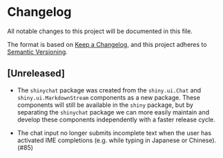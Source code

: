 # Changelog

All notable changes to this project will be documented in this file.

The format is based on [Keep a Changelog](https://keepachangelog.com/en/1.1.0/),
and this project adheres to [Semantic Versioning](https://semver.org/spec/v2.0.0.html).

## [Unreleased]

* The `shinychat` package was created from the `shiny.ui.Chat` and
  `shiny.ui.MarkdownStream` components as a new package. These components will
  still be available in the `shiny` package, but by separating the `shinychat`
  package we can more easily maintain and develop these components independently with a faster release cycle.

* The chat input no longer submits incomplete text when the user has activated IME completions (e.g. while typing in Japanese or Chinese). (#85)
